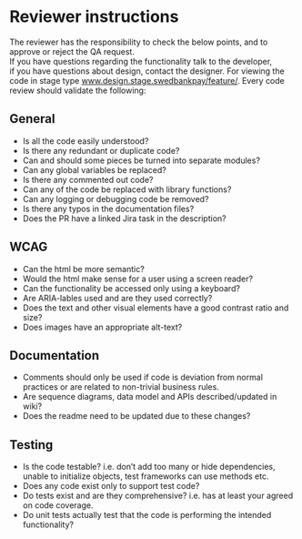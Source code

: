 # Reviewer instructions

The reviewer has the responsibility to check the below points, and to approve or reject the QA request.  
If you have questions regarding the functionality talk to the developer,  
if you have questions about design, contact the designer.
For viewing the code in stage type www.design.stage.swedbankpay/feature/<branch-name>.
Every code review should validate the following:

## General

-   Is all the code easily understood?
-   Is there any redundant or duplicate code?
-   Can and should some pieces be turned into separate modules?
-   Can any global variables be replaced?
-   Is there any commented out code?
-   Can any of the code be replaced with library functions?
-   Can any logging or debugging code be removed?
-   Is there any typos in the documentation files?
-   Does the PR have a linked Jira task in the description?

## WCAG

-   Can the html be more semantic?
-   Would the html make sense for a user using a screen reader?
-   Can the functionality be accessed only using a keyboard?
-   Are ARIA-lables used and are they used correctly?
-   Does the text and other visual elements have a good contrast ratio and size?
-   Does images have an appropriate alt-text?

## Documentation

-   Comments should only be used if code is deviation from normal practices or are related to non-trivial business rules.
-   Are sequence diagrams, data model and APIs described/updated in wiki?
-   Does the readme need to be updated due to these changes?

## Testing

-   Is the code testable? i.e. don’t add too many or hide dependencies, unable to initialize objects, test frameworks can use methods etc.
-   Does any code exist only to support test code?
-   Do tests exist and are they comprehensive? i.e. has at least your agreed on code coverage.
-   Do unit tests actually test that the code is performing the intended functionality?
